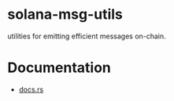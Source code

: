 # solana-msg-utils

utilities for emitting efficient messages on-chain.


# Documentation

* [docs.rs](https://docs.rs/solana-msg-utils")
